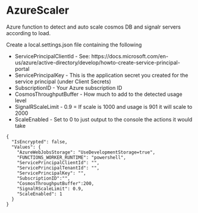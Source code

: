 # AzureScaler
Azure function to detect and auto scale cosmos DB and signalr servers according to load.

Create a local.settings.json file containing the following

<ul>
<li>ServicePrincipalClientId - See: https://docs.microsoft.com/en-us/azure/active-directory/develop/howto-create-service-principal-portal</li>
<li>ServicePrincipalKey - This is the application secret you created for the service principal (under Client Secrets)</li>
<li>SubscriptionID - Your Azure subscription ID</li>
<li>CosmosThroughputBuffer - How much to add to the detected usage level</li>
<li>SignalRScaleLimit - 0.9 = If scale is 1000 and usage is 901 it will scale to 2000</li>
    <li>ScaleEnabled - Set to 0 to just output to the console the actions it would take</li>
</ul>

    {
      "IsEncrypted": false,
      "Values": {
        "AzureWebJobsStorage": "UseDevelopmentStorage=true",
        "FUNCTIONS_WORKER_RUNTIME": "powershell",
        "ServicePrincipalClientId": "",
        "ServicePrincipalTenantId": "",
        "ServicePrincipalKey": "",
        "SubscriptionID":"",
        "CosmosThroughputBuffer":200,
        "SignalRScaleLimit": 0.9, 
        "ScaleEnabled": 1
      }
    }
